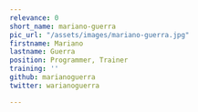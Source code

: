 ```yaml
---
relevance: 0
short_name: mariano-guerra
pic_url: "/assets/images/mariano-guerra.jpg"
firstname: Mariano
lastname: Guerra
position: Programmer, Trainer
training: ''
github: marianoguerra
twitter: warianoguerra

---
```


